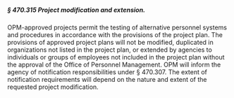 ##### § 470.315 Project modification and extension. #####

OPM-approved projects permit the testing of alternative personnel systems and procedures in accordance with the provisions of the project plan. The provisions of approved project plans will not be modified, duplicated in organizations not listed in the project plan, or extended by agencies to individuals or groups of employees not included in the project plan without the approval of the Office of Personnel Management. OPM will inform the agency of notification responsibilities under § 470.307. The extent of notification requirements will depend on the nature and extent of the requested project modification.